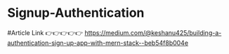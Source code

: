 ﻿# Signup-Authentication

#Article Link 👉👉👉👉👉 https://medium.com/@keshanu425/building-a-authentication-sign-up-app-with-mern-stack-️-beb54f8b004e 

